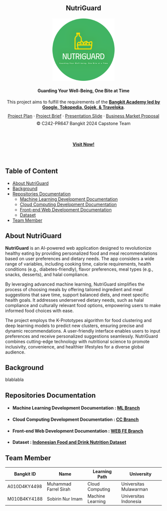 ## <p align="center">NutriGuard</p>

<p align="center">
  <img src="logo.png" width="200" height="200" alt="NutriGuard Logo">
</p>

#### <p align="center">Guarding Your Well-Being, One Bite at Time</p>

<p align="center">This project aims to fulfill the requirements of the <strong><a href="https://grow.google/intl/id_id/bangkit/?tab=machine-learning">Bangkit Academy led by Google, Tokopedia, Gojek, & Traveloka</a></strong>.</p>

<p align="center" style="margin-bottom: 20px; line-height: 0.8;">
    <a href="https://example.com">Project Plan</a> &middot;
    <a href="https://drive.google.com/file/d/1lV2Yl1h0pj63MZvE62RV2WBLuhlicLU6/view?usp=sharing">Project Brief</a> &middot;
    <a href="https://example.com](https://www.canva.com/design/DAGYnLpdC4o/s8vpCo4-mFged6tLuGE4cg/edit">Presentation Slide</a> &middot;
    <a href="https://example.com">Business Market Proposal</a> 
</p>
<p align="center" style="margin-top: -10px;">© C242-PR647 Bangkit 2024 Capstone Team</p>
</br>

#### <p align="center"> <a href="https://example.com"> Visit Now!</a> </p>

</br>

## Table of Content

- [About NutriGuard](#about-housespot)
- [Background](#background)
- [Repositories Documentation](#repositories-documentation)
  - [Machine Learning Development Documentation](#machine-learning-development-documentation)
  - [Cloud Computing Development Documentation](#cloud-computing-development-documentation)
  - [Front-end Web Development Documentation](#front-end-web-development-documentation)
  - [Dataset](#dataset)
- [Team Member](#team-member)

## About NutriGuard

**NutriGuard** is an AI-powered web application designed to revolutionize healthy eating by providing personalized food and meal recommendations based on user preferences and dietary needs. The app considers a wide range of variables, including cooking time, calorie requirements, health conditions (e.g., diabetes-friendly), flavor preferences, meal types (e.g., snacks, desserts), and halal compliance.

By leveraging advanced machine learning, NutriGuard simplifies the process of choosing meals by offering tailored ingredient and meal suggestions that save time, support balanced diets, and meet specific health goals. It addresses underserved dietary needs, such as halal compliance and culturally relevant food options, empowering users to make informed food choices with ease.

The project employs the K-Prototypes algorithm for food clustering and deep learning models to predict new clusters, ensuring precise and dynamic recommendations. A user-friendly interface enables users to input preferences and receive personalized suggestions seamlessly. NutriGuard combines cutting-edge technology with nutritional science to promote inclusivity, convenience, and healthier lifestyles for a diverse global audience.


## Background

blablabla

## Repositories Documentation

- #### Machine Learning Development Documentation : [ML Branch](https://github.com/NutriGuard/ml)
- #### Cloud Computing Development Documentation : [CC Branch](https://github.com/NutriGuard/cc)
- #### Front-end Web Development Documentation : [WEB FE Branch](https://github.com/NutriGuard/web-fe)
- #### Dataset : [Indonesian Food and Drink Nutrition Dataset](https://docs.google.com/spreadsheets/d/1ckybW4EpxQYZVbMQkAwzNxdvdCg9IvjF/edit?gid=441525641#gid=441525641)

## Team Member

| Bangkit ID   | Name                  | Learning Path      | University             |
| ------------ | --------------------- | ------------------ | ---------------------- |
| A010D4KY4498 | Muhammad Farrel Sirah | Cloud Computing    | Universitas Mulawarman |
| M010B4KY4188 | Sobirin Nur Imam      | Machine Learning   | Universitas Indonesia  |
